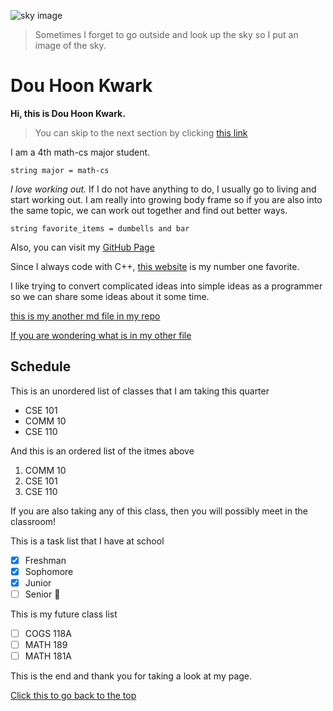 ![sky image](https://media.hswstatic.com/eyJidWNrZXQiOiJjb250ZW50Lmhzd3N0YXRpYy5jb20iLCJrZXkiOiJnaWZcL3doeS1pcy1za3ktYmx1ZS5qcGciLCJlZGl0cyI6eyJyZXNpemUiOnsid2lkdGgiOjgyOH0sInRvRm9ybWF0IjoiYXZpZiJ9fQ==)

>Sometimes I forget to go outside and look up the sky so I put an image of the sky.

# Dou Hoon Kwark

**Hi, this is Dou Hoon Kwark.**

> You can skip to the next section by clicking [this link](#schedule)


 I am a 4th math-cs major student.

`string major = math-cs`

*I love working out.* If I do not have anything to do, I usually go to living and start working out. I am really into growing body frame so if you are also into the same topic, we can work out together and find out better ways.

```
string favorite_items = dumbells and bar
```

Also, you can visit my [GitHub Page](https://github.com/DouHoonKwark)

Since I always code with C++, [this website](https://cplusplus.com/) is my number one favorite.

I like trying to convert complicated ideas into simple ideas as a programmer so we can share some ideas about it some time.



[this is my another md file in my repo](README.md)

[If you are wondering what is in my other file](.gitignore)



## Schedule

This is an unordered list of classes that I am taking this quarter
- CSE 101
- COMM 10
- CSE 110

And this is an ordered list of the itmes above
1. COMM 10
2. CSE 101
3. CSE 110

If you are also taking any of this class, then you will possibly meet in the classroom!

This is a task list that I have at school
- [x] Freshman
- [x] Sophomore
- [x] Junior
- [ ] Senior :tada:

This is my future class list
- [ ] COGS 118A
- [ ] MATH 189
- [ ] MATH 181A 

This is the end and thank you for taking a look at my page.

[Click this to go back to the top](#dou-hoon-kwark)



